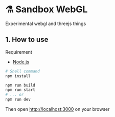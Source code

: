# ⚗️ Sandbox WebGL
Experimental webgl and threejs things

## 1. How to use
Requirement
- [Node.js](https://nodejs.org/)

```bash
# Shell command
npm install

npm run build
npm run start
# ... or
npm run dev
```
Then open [http://localhost:3000](http://localhost:3000) on your browser

